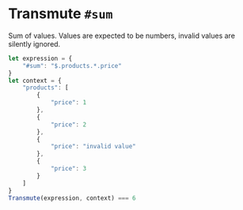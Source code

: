 # Transmute `#sum`

Sum of values. Values are expected to be numbers, invalid values are silently
ignored.

```javascript
let expression = {
    "#sum": "$.products.*.price"
}
let context = {
    "products": [
        {
            "price": 1
        },
        {
            "price": 2
        },
        {
            "price": "invalid value"
        },
        {
            "price": 3
        }
    ]
}
Transmute(expression, context) === 6
```
